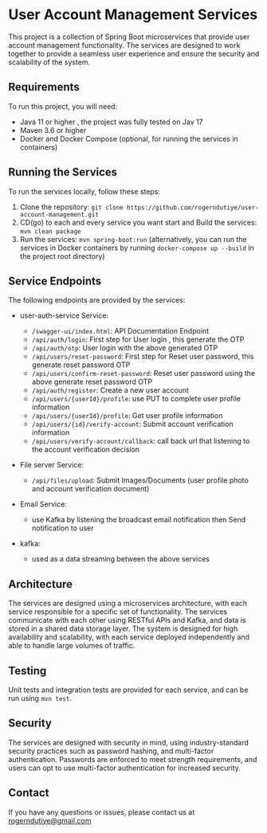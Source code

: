 # User Account Management Services

This project is a collection of Spring Boot microservices that provide user account management functionality. The services are designed to work together to provide a seamless user experience and ensure the security and scalability of the system.

## Requirements

To run this project, you will need:

- Java 11 or higher , the project was fully tested on Jav 17
- Maven 3.6 or higher
- Docker and Docker Compose (optional, for running the services in containers)

## Running the Services

To run the services locally, follow these steps:

1. Clone the repository: `git clone https://github.com/rogerndutiye/user-account-management.git`
2. CD(go) to each and every service you want start and Build the services: `mvn clean package`
3. Run the services: `mvn spring-boot:run` (alternatively, you can run the services in Docker containers by running `docker-compose up --build` in the project root directory)

## Service Endpoints

The following endpoints are provided by the services:

- user-auth-service Service:
    - `/swagger-ui/index.html`: API Documentation Endpoint
    - `/api/auth/login`: First step for User login , this generate the OTP 
    - `/api/auth/otp`: User login with the above generated OTP
    - `/api/users/reset-password`: First step for Reset user password, this generate reset password OTP
    - `/api/users/confirm-reset-password`: Reset user password using the above generate reset password OTP
    - `/api/auth/register`: Create a new user account
    - `/api/users/{userId}/profile`: use PUT to complete user profile information
    - `/api/users/{userId}/profile`: Get user profile information
    - `/api/users/{id}/verify-account`: Submit account verification information
    - `/api/users/verify-account/callback`: call back url that listening to the account verification decision
  
- File server Service:
    - `/api/files/upload`: Submit Images/Documents (user profile photo and account verification document) 

- Email Service:
    - use Kafka by listening the broadcast email notification then Send notification to user

- kafka:
    - used as a data streaming between the above services

## Architecture

The services are designed using a microservices architecture, with each service responsible for a specific set of functionality. The services communicate with each other using RESTful APIs and Kafka, and data is stored in a shared data storage layer. The system is designed for high availability and scalability, with each service deployed independently and able to handle large volumes of traffic.

## Testing

Unit tests and integration tests are provided for each service, and can be run using `mvn test`.

## Security

The services are designed with security in mind, using industry-standard security practices such as password hashing, and multi-factor authentication. Passwords are enforced to meet strength requirements, and users can opt to use multi-factor authentication for increased security.

## Contact

If you have any questions or issues, please contact us at rogerndutiye@gmail.com
